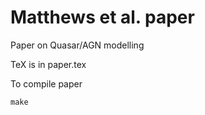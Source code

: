 # Matthews et al. paper
Paper on Quasar/AGN modelling

TeX is in paper.tex

To compile paper

    make



